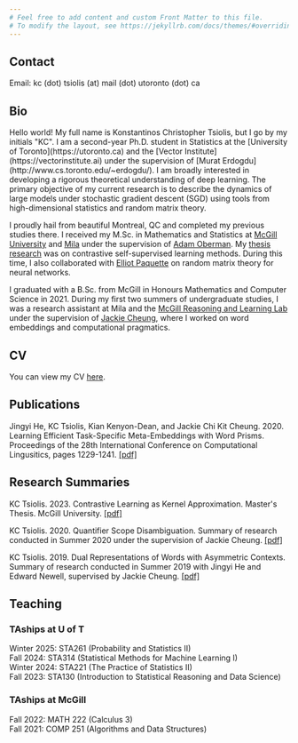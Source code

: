 ```yaml
---
# Feel free to add content and custom Front Matter to this file.
# To modify the layout, see https://jekyllrb.com/docs/themes/#overriding-theme-defaults
---
```


<h2>Contact</h2>

Email: kc (dot) tsiolis (at) mail (dot) utoronto (dot) ca

<h2>Bio</h2>
Hello world! My full name is Konstantinos Christopher Tsiolis, but I go by my initials "KC". I am a second-year Ph.D. student in Statistics at the [University of Toronto](https://utoronto.ca) and the [Vector Institute](https://vectorinstitute.ai) under the supervision of [Murat Erdogdu](http://www.cs.toronto.edu/~erdogdu/). I am broadly interested in developing a rigorous theoretical understanding of deep learning. The primary objective of my current research is to describe the dynamics of large models under stochastic gradient descent (SGD) using tools from high-dimensional statistics and random matrix theory.

I proudly hail from beautiful Montreal, QC and completed my previous studies there. I received my M.Sc. in Mathematics and Statistics at [McGill University](https://mcgill.ca) and [Mila](https://mila.quebec) under the supervision of [Adam Oberman](https://www.adamoberman.net/). My [thesis research](https://arxiv.org/pdf/2309.02651.pdf) was on contrastive self-supervised learning methods. During this time, I also collaborated with [Elliot Paquette](https://elliotpaquette.github.io) on random matrix theory for neural networks.

I graduated with a B.Sc. from McGill in Honours Mathematics and Computer Science in 2021. During my first two summers of undergraduate studies, I was a research assistant at Mila and the [McGill Reasoning and Learning Lab](http://rl.cs.mcgill.ca) under the supervision of [Jackie Cheung](https://cs.mcgill.ca/~jcheung), where I worked on word embeddings and computational pragmatics.

<h2>CV</h2>

You can view my CV [here](cv.pdf).

<h2>Publications</h2>

Jingyi He, KC Tsiolis, Kian Kenyon-Dean, and Jackie Chi Kit Cheung. 2020. Learning Efficient Task-Specific
Meta-Embeddings with Word Prisms. Proceedings of the 28th International Conference on Computational
Lingusitics, pages 1229-1241. [[pdf]](https://www.aclweb.org/anthology/2020.coling-main.106.pdf)

<h2>Research Summaries</h2>

KC Tsiolis. 2023. Contrastive Learning as Kernel Approximation. Master's Thesis. McGill University. [[pdf]](https://arxiv.org/pdf/2309.02651)

KC Tsiolis. 2020. Quantifier Scope Disambiguation. Summary of research conducted in Summer 2020 under the supervision of Jackie Cheung. [[pdf]](summer2020_research_summary.pdf)

KC Tsiolis. 2019. Dual Representations of Words with Asymmetric Contexts. Summary of research conducted in Summer 2019 with Jingyi He and Edward Newell, supervised by Jackie Cheung. [[pdf]](summer2019_research_summary.pdf)

<h2>Teaching</h2>

<h3>TAships at U of T</h3>

Winter 2025: STA261 (Probability and Statistics II) <br>
Fall 2024: STA314 (Statistical Methods for Machine Learning I) <br>
Winter 2024: STA221 (The Practice of Statistics II) <br>
Fall 2023: STA130 (Introduction to Statistical Reasoning and Data Science)

<h3>TAships at McGill</h3>

Fall 2022: MATH 222 (Calculus 3) <br>
Fall 2021: COMP 251 (Algorithms and Data Structures)